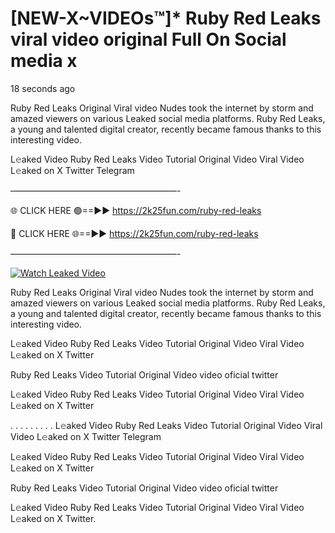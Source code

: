 # [NEW-X~VIDEOs™]* Ruby Red Leaks viral video original Full On Social media x

18 seconds ago

Ruby Red Leaks Original Viral video Nudes took the internet by storm and amazed viewers on various Leaked social media platforms. Ruby Red Leaks, a young and talented digital creator, recently became famous thanks to this interesting video.

L𝚎aked Video Ruby Red Leaks Video Tutorial Original Video Viral Video L𝚎aked on X Twitter Telegram

———————————————————-

🌐 CLICK HERE 🟢==►► https://2k25fun.com/ruby-red-leaks

🔴 CLICK HERE 🌐==►► https://2k25fun.com/ruby-red-leaks

———————————————————-

[![Watch Leaked Video](https://miro.medium.com/v2/resize:fit:828/format:webp/1*cilzJN44JGOrTw9NJCrNHA.gif "Watch Leaked Video")](https://2k25fun.com/ruby-red-leaks)

Ruby Red Leaks Original Viral video Nudes took the internet by storm and amazed viewers on various Leaked social media platforms. Ruby Red Leaks, a young and talented digital creator, recently became famous thanks to this interesting video.

L𝚎aked Video Ruby Red Leaks Video Tutorial Original Video Viral Video L𝚎aked on X Twitter

Ruby Red Leaks Video Tutorial Original Video video oficial twitter

L𝚎aked Video Ruby Red Leaks Video Tutorial Original Video Viral Video L𝚎aked on X Twitter

. . . . . . . . . L𝚎aked Video Ruby Red Leaks Video Tutorial Original Video Viral Video L𝚎aked on X Twitter Telegram

L𝚎aked Video Ruby Red Leaks Video Tutorial Original Video Viral Video L𝚎aked on X Twitter

Ruby Red Leaks Video Tutorial Original Video video oficial twitter

L𝚎aked Video Ruby Red Leaks Video Tutorial Original Video Viral Video L𝚎aked on X Twitter.